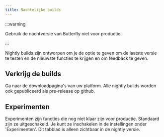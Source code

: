 ```yaml
---
title: Nachtelijke builds
---
```


:::warning

Gebruik de nachtversie van Butterfly niet voor productie.

:::

Nightly builds zijn ontworpen om je de optie te geven om de laatste versie te testen en de nieuwste functies te krijgen en om feedback te geven.

## Verkrijg de builds

Ga naar de downloadpagina's van uw platform.
Alle nightly builds worden ook gepubliceerd als pre-release op github.

## Experimenten

Experimenten zijn functies die nog niet klaar zijn voor productie.
Standaard zijn ze uitgeschakeld. Je kunt ze inschakelen in de instellingen onder 'Experimenten'.
Dit tabblad is alleen zichtbaar in de nightly versie.

